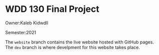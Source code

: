 # WDD 130 Final Project

Owner:Kaleb Kidwdll

Semester:2021

The `website` branch contains the live website hosted with GitHub pages. The `dev` branch is where develpment for this website takes place.